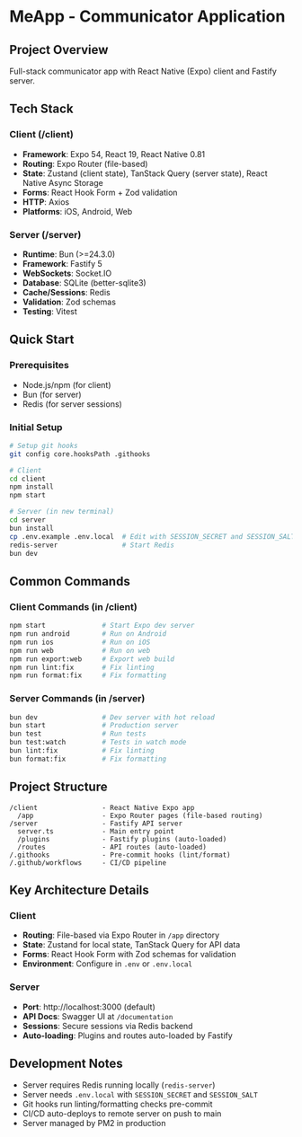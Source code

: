 # MeApp - Communicator Application

## Project Overview
Full-stack communicator app with React Native (Expo) client and Fastify server.

## Tech Stack

### Client (/client)
- **Framework**: Expo 54, React 19, React Native 0.81
- **Routing**: Expo Router (file-based)
- **State**: Zustand (client state), TanStack Query (server state), React Native Async Storage
- **Forms**: React Hook Form + Zod validation
- **HTTP**: Axios
- **Platforms**: iOS, Android, Web

### Server (/server)
- **Runtime**: Bun (>=24.3.0)
- **Framework**: Fastify 5
- **WebSockets**: Socket.IO
- **Database**: SQLite (better-sqlite3)
- **Cache/Sessions**: Redis
- **Validation**: Zod schemas
- **Testing**: Vitest

## Quick Start

### Prerequisites
- Node.js/npm (for client)
- Bun (for server)
- Redis (for server sessions)

### Initial Setup
```bash
# Setup git hooks
git config core.hooksPath .githooks

# Client
cd client
npm install
npm start

# Server (in new terminal)
cd server
bun install
cp .env.example .env.local  # Edit with SESSION_SECRET and SESSION_SALT
redis-server                # Start Redis
bun dev
```

## Common Commands

### Client Commands (in /client)
```bash
npm start              # Start Expo dev server
npm run android        # Run on Android
npm run ios            # Run on iOS
npm run web            # Run on web
npm run export:web     # Export web build
npm run lint:fix       # Fix linting
npm run format:fix     # Fix formatting
```

### Server Commands (in /server)
```bash
bun dev                # Dev server with hot reload
bun start              # Production server
bun test               # Run tests
bun test:watch         # Tests in watch mode
bun lint:fix           # Fix linting
bun format:fix         # Fix formatting
```

## Project Structure
```
/client                - React Native Expo app
  /app                 - Expo Router pages (file-based routing)
/server                - Fastify API server
  server.ts            - Main entry point
  /plugins             - Fastify plugins (auto-loaded)
  /routes              - API routes (auto-loaded)
/.githooks             - Pre-commit hooks (lint/format)
/.github/workflows     - CI/CD pipeline
```

## Key Architecture Details

### Client
- **Routing**: File-based via Expo Router in `/app` directory
- **State**: Zustand for local state, TanStack Query for API data
- **Forms**: React Hook Form with Zod schemas for validation
- **Environment**: Configure in `.env` or `.env.local`

### Server
- **Port**: http://localhost:3000 (default)
- **API Docs**: Swagger UI at `/documentation`
- **Sessions**: Secure sessions via Redis backend
- **Auto-loading**: Plugins and routes auto-loaded by Fastify

## Development Notes
- Server requires Redis running locally (`redis-server`)
- Server needs `.env.local` with `SESSION_SECRET` and `SESSION_SALT`
- Git hooks run linting/formatting checks pre-commit
- CI/CD auto-deploys to remote server on push to main
- Server managed by PM2 in production
